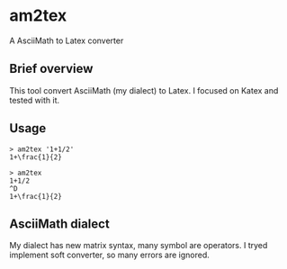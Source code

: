 # am2tex

A AsciiMath to Latex converter

## Brief overview
This tool convert AsciiMath (my dialect) to Latex. I focused on Katex and
tested with it.

## Usage
```
> am2tex '1+1/2'
1+\frac{1}{2}

> am2tex
1+1/2
^D
1+\frac{1}{2}
```

## AsciiMath dialect
My dialect has new matrix syntax, many symbol are operators. I tryed implement
soft converter, so many errors are ignored.
